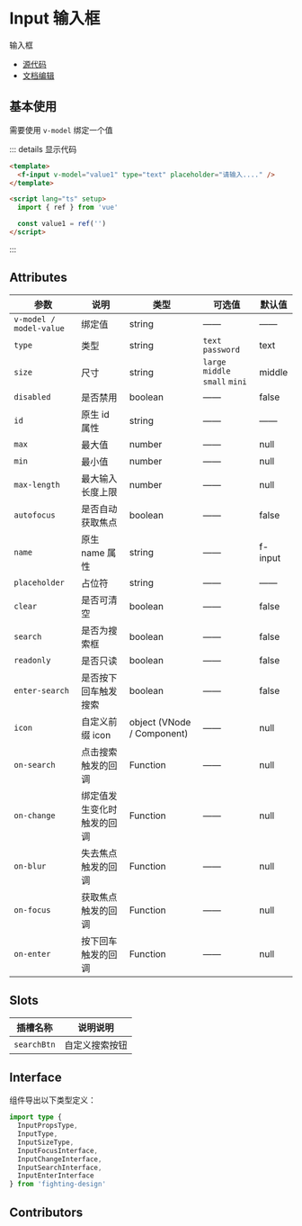 # Input 输入框

输入框

- [源代码](https://github.com/FightingDesign/fighting-design/tree/master/packages/fighting-design/input)
- [文档编辑](https://github.com/FightingDesign/fighting-design/blob/master/docs/docs/components/input.md)

## 基本使用

需要使用 `v-model` 绑定一个值

<f-input v-model="value1" type="text" placeholder="请输入...." />

::: details 显示代码

```html
<template>
  <f-input v-model="value1" type="text" placeholder="请输入...." />
</template>

<script lang="ts" setup>
  import { ref } from 'vue'

  const value1 = ref('')
</script>
```

:::

## Attributes

| 参数                    | 说明                       | 类型                       | 可选值                          | 默认值  |
| ----------------------- | -------------------------- | -------------------------- | ------------------------------- | ------- |
| `v-model / model-value` | 绑定值                     | string                     | ——                              | ——      |
| `type`                  | 类型                       | string                     | `text` `password`               | text    |
| `size`                  | 尺寸                       | string                     | `large` `middle` `small` `mini` | middle  |
| `disabled`              | 是否禁用                   | boolean                    | ——                              | false   |
| `id`                    | 原生 id 属性               | string                     | ——                              | ——      |
| `max`                   | 最大值                     | number                     | ——                              | null    |
| `min`                   | 最小值                     | number                     | ——                              | null    |
| `max-length`            | 最大输入长度上限           | number                     | ——                              | null    |
| `autofocus`             | 是否自动获取焦点           | boolean                    | ——                              | false   |
| `name`                  | 原生 name 属性             | string                     | ——                              | f-input |
| `placeholder`           | 占位符                     | string                     | ——                              | ——      |
| `clear`                 | 是否可清空                 | boolean                    | ——                              | false   |
| `search`                | 是否为搜索框               | boolean                    | ——                              | false   |
| `readonly`              | 是否只读                   | boolean                    | ——                              | false   |
| `enter-search`          | 是否按下回车触发搜索       | boolean                    | ——                              | false   |
| `icon`                  | 自定义前缀 icon            | object (VNode / Component) | ——                              | null    |
| `on-search`             | 点击搜索触发的回调         | Function                   | ——                              | null    |
| `on-change`             | 绑定值发生变化时触发的回调 | Function                   | ——                              | null    |
| `on-blur`               | 失去焦点触发的回调         | Function                   | ——                              | null    |
| `on-focus`              | 获取焦点触发的回调         | Function                   | ——                              | null    |
| `on-enter`              | 按下回车触发的回调         | Function                   | ——                              | null    |

## Slots

| 插槽名称    | 说明说明       |
| ----------- | -------------- |
| `searchBtn` | 自定义搜索按钮 |

## Interface

组件导出以下类型定义：

```ts
import type {
  InputPropsType,
  InputType,
  InputSizeType,
  InputFocusInterface,
  InputChangeInterface,
  InputSearchInterface,
  InputEnterInterface
} from 'fighting-design'
```

## Contributors

<a href="https://github.com/Tyh2001" target="_blank">
  <f-avatar round src="https://avatars.githubusercontent.com/u/73180970?v=4" />
</a>

<script setup>
  import { ref } from 'vue'
  const value1 = ref('')
</script>
